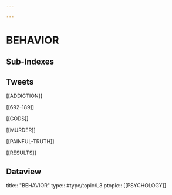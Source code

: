 ```yaml
---

---
```

# BEHAVIOR 
## Sub-Indexes

## Tweets
[[ADDICTION]]

[[692-189]]

[[GODS]]

[[MURDER]]

[[PAINFUL-TRUTH]]

[[RESULTS]]

## Dataview
title:: "BEHAVIOR"
type:: #type/topic/L3
ptopic:: [[PSYCHOLOGY]]